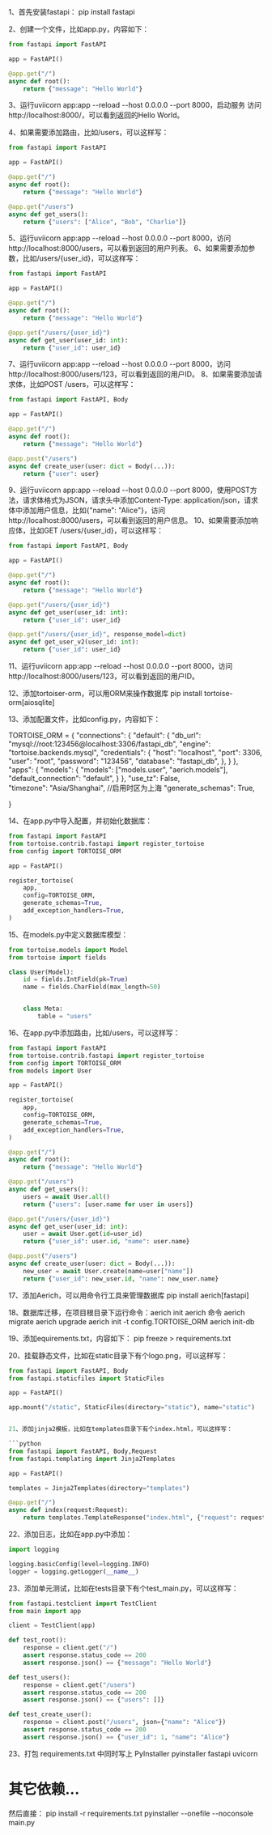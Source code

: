 1、首先安装fastapi：
pip install fastapi

2、创建一个文件，比如app.py，内容如下：

```python
from fastapi import FastAPI

app = FastAPI()

@app.get("/")
async def root():
    return {"message": "Hello World"}
```

3、运行uviicorn app:app --reload --host 0.0.0.0 --port 8000，启动服务
访问http://localhost:8000/，可以看到返回的Hello World。

4、如果需要添加路由，比如/users，可以这样写：

```python
from fastapi import FastAPI

app = FastAPI()

@app.get("/")
async def root():
    return {"message": "Hello World"}

@app.get("/users")
async def get_users():
    return {"users": ["Alice", "Bob", "Charlie"]}
```

5、运行uviicorn app:app --reload --host 0.0.0.0 --port 8000，访问http://localhost:8000/users，可以看到返回的用户列表。
6、如果需要添加参数，比如/users/{user_id}，可以这样写：

```python
from fastapi import FastAPI

app = FastAPI()

@app.get("/")
async def root():
    return {"message": "Hello World"}

@app.get("/users/{user_id}")
async def get_user(user_id: int):
    return {"user_id": user_id}
```

7、运行uviicorn app:app --reload --host 0.0.0.0 --port 8000，访问http://localhost:8000/users/123，可以看到返回的用户ID。
8、如果需要添加请求体，比如POST /users，可以这样写：

```python
from fastapi import FastAPI, Body

app = FastAPI()

@app.get("/")
async def root():
    return {"message": "Hello World"}

@app.post("/users")
async def create_user(user: dict = Body(...)):
    return {"user": user}
```

9、运行uviicorn app:app --reload --host 0.0.0.0 --port 8000，使用POST方法，请求体格式为JSON，请求头中添加Content-Type: application/json，请求体中添加用户信息，比如{"name": "Alice"}，访问http://localhost:8000/users，可以看到返回的用户信息。 
10、如果需要添加响应体，比如GET /users/{user_id}，可以这样写：

```python
from fastapi import FastAPI, Body

app = FastAPI()

@app.get("/")
async def root():
    return {"message": "Hello World"}

@app.get("/users/{user_id}")
async def get_user(user_id: int):
    return {"user_id": user_id}

@app.get("/users/{user_id}", response_model=dict)
async def get_user_v2(user_id: int):
    return {"user_id": user_id}
```

11、运行uviicorn app:app --reload --host 0.0.0.0 --port 8000，访问http://localhost:8000/users/123，可以看到返回的用户ID。

12、添加tortoiser-orm，可以用ORM来操作数据库
pip install tortoise-orm[aiosqlite]

13、添加配置文件，比如config.py，内容如下：

TORTOISE_ORM = {
    "connections": {
        "default": {
            "db_url": "mysql://root:123456@localhost:3306/fastapi_db",
            "engine": "tortoise.backends.mysql",
            "credentials": {
                "host": "localhost",
                "port": 3306,
                "user": "root",
                "password": "123456",
                "database": "fastapi_db",
            },
        }
    },
    "apps": {
        "models": {
            "models": ["models.user", "aerich.models"],
            "default_connection": "default",
        }
    },
     "use_tz": False,  
     "timezone": "Asia/Shanghai",  //启用时区为上海
     "generate_schemas": True,
     
}


14、在app.py中导入配置，并初始化数据库：
```python
from fastapi import FastAPI
from tortoise.contrib.fastapi import register_tortoise
from config import TORTOISE_ORM

app = FastAPI()

register_tortoise(
    app,
    config=TORTOISE_ORM,
    generate_schemas=True,
    add_exception_handlers=True,
)
```

15、在models.py中定义数据库模型：

```python
from tortoise.models import Model
from tortoise import fields

class User(Model):
    id = fields.IntField(pk=True)
    name = fields.CharField(max_length=50)


    class Meta:
        table = "users"
```

16、在app.py中添加路由，比如/users，可以这样写：

```python
from fastapi import FastAPI
from tortoise.contrib.fastapi import register_tortoise
from config import TORTOISE_ORM
from models import User

app = FastAPI()

register_tortoise(
    app,
    config=TORTOISE_ORM,
    generate_schemas=True,
    add_exception_handlers=True,
)

@app.get("/")
async def root():
    return {"message": "Hello World"}

@app.get("/users")
async def get_users():
    users = await User.all()
    return {"users": [user.name for user in users]}

@app.get("/users/{user_id}")
async def get_user(user_id: int):
    user = await User.get(id=user_id)
    return {"user_id": user.id, "name": user.name}

@app.post("/users")
async def create_user(user: dict = Body(...)):
    new_user = await User.create(name=user["name"])
    return {"user_id": new_user.id, "name": new_user.name}

```
17、添加Aerich，可以用命令行工具来管理数据库
pip install aerich[fastapi]

18、数据库迁移，在项目根目录下运行命令：aerich init
aerich 命令
aerich migrate
aerich upgrade
aerich init -t config.TORTOISE_ORM
aerich init-db

19、添加equirements.txt，内容如下：
pip freeze > requirements.txt

20、挂载静态文件，比如在static目录下有个logo.png，可以这样写：

```python
from fastapi import FastAPI, Body
from fastapi.staticfiles import StaticFiles 

app = FastAPI()

app.mount("/static", StaticFiles(directory="static"), name="static")


21、添加jinja2模板，比如在templates目录下有个index.html，可以这样写：

```python
from fastapi import FastAPI, Body,Request
from fastapi.templating import Jinja2Templates

app = FastAPI()

templates = Jinja2Templates(directory="templates")

@app.get("/")
async def index(request:Request):
    return templates.TemplateResponse("index.html", {"request": request})
```

22、添加日志，比如在app.py中添加：

```python
import logging

logging.basicConfig(level=logging.INFO)
logger = logging.getLogger(__name__)
```

23、添加单元测试，比如在tests目录下有个test_main.py，可以这样写：

```python
from fastapi.testclient import TestClient
from main import app

client = TestClient(app)

def test_root():
    response = client.get("/")
    assert response.status_code == 200
    assert response.json() == {"message": "Hello World"}

def test_users():
    response = client.get("/users")
    assert response.status_code == 200
    assert response.json() == {"users": []}

def test_create_user():
    response = client.post("/users", json={"name": "Alice"})
    assert response.status_code == 200
    assert response.json() == {"user_id": 1, "name": "Alice"}
```
23、打包
requirements.txt 中同时写上 PyInstaller
pyinstaller
fastapi
uvicorn
# 其它依赖...
然后直接：
pip install -r requirements.txt
pyinstaller --onefile --noconsole main.py


